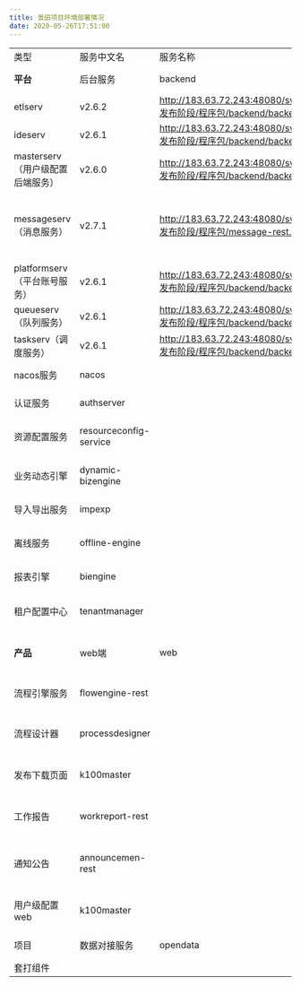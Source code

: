 ```yaml
---
title: 景田项目环境部署情况
date: 2020-05-26T17:51:00
---
```


||||||||
|---|---|---|---|---|---|---|
|类型|服务中文名|服务名称|war包名称|当前版本|对应版本包下载|备注|
|**平台**|后台服务|backend|accountserv（账号服务）|v2.6.1|http://183.63.72.243:48080/svn/doc/aPaaS/V2.6/5.发布阶段/程序包/backend/backend.zip(2143)||
|etlserv|v2.6.2|http://183.63.72.243:48080/svn/doc/aPaaS/V2.6/5.发布阶段/程序包/backend/backend.zip(2143)||
|ideserv|v2.6.1|http://183.63.72.243:48080/svn/doc/aPaaS/V2.6/5.发布阶段/程序包/backend/backend.zip(2143)||
|masterserv（用户级配置后端服务）|v2.6.0|http://183.63.72.243:48080/svn/doc/aPaaS/V2.6/5.发布阶段/程序包/backend/backend.zip(2143)||
|messageserv（消息服务）|v2.7.1|http://183.63.72.243:48080/svn/doc/aPaaS/v2.7/5.发布阶段/程序包/message-rest.zip(2205)|上线时间：2020.4.22，手机端登录界面“忘记密码”功能|
|platformserv（平台账号服务）|v2.6.1|http://183.63.72.243:48080/svn/doc/aPaaS/V2.6/5.发布阶段/程序包/backend/backend.zip(2143)||
|queueserv（队列服务）|v2.6.1|http://183.63.72.243:48080/svn/doc/aPaaS/V2.6/5.发布阶段/程序包/backend/backend.zip(2143)||
|taskserv（调度服务）|v2.6.1|http://183.63.72.243:48080/svn/doc/aPaaS/V2.6/5.发布阶段/程序包/backend/backend.zip(2143)||
|nacos服务|nacos||v1.0.0|http://183.63.72.243:48080/svn/doc/aPaaS/V2.6/5.发布阶段/程序包/nacos/nacos.zip(2143)||
|认证服务|authserver||v2.7.1|http://183.63.72.243:48080/svn/doc/aPaaS/v2.7/5.发布阶段/程序包/authserver.zip(2205)|上线时间：2020.4.22，手机端登录界面“忘记密码”功能|
|资源配置服务|resourceconfig-service||v2.6.1|http://183.63.72.243:48080/svn/doc/aPaaS/V2.6/5.发布阶段/程序包/resourceconfig-service/resourceconfig-service.zip(2143)||
|业务动态引擎|dynamic-bizengine||v2.6.2|http://183.63.72.243:48080/svn/doc/aPaaS/V2.6/5.发布阶段/程序包/dynamic-bizengine/dynamic-bizengine.zip(2311)||
|导入导出服务|impexp||v2.6.1|http://183.63.72.243:48080/svn/doc/aPaaS/V2.6/5.发布阶段/程序包/impexp/impexp.zip(2143)||
|离线服务|offline-engine||v2.6.1|http://183.63.72.243:48080/svn/doc/aPaaS/V2.6/5.发布阶段/程序包/offline-engine/offline-engine.zip(2143)||
|报表引擎|biengine||v2.6.3|http://183.63.72.243:48080/svn/doc/aPaaS/V2.6/5.发布阶段/程序包/biengine/biengine.zip(2292)||
|租户配置中心|tenantmanager||v2.6.0|http://183.63.72.243:48080/svn/doc/aPaaS/V2.6/5.发布阶段/程序包/tenantmanagement/tenantmanagement.zip(2143)||
|**产品**|web端|web||v9.4.2|http://183.63.72.243:48080/svn/doc/xtionkx/V9.4/5.发布阶段/1.运维交付包/产品部署包/web/V9.4.2.zip(3630)|上线时间：2021.5.20|
|流程引擎服务|flowengine-rest||v2.6.2|http://183.63.72.243:48080/svn/doc/aPaaS/V2.6/5.发布阶段/程序包/flowengine-rest/flowengine-rest.zip(2143)||
|流程设计器|processdesigner||v2.5.2|http://183.63.72.243:48080/svn/doc/xtionkx/V8.3/5.发布阶段/1.运维交付包/产品部署包/processdesigner/processdesigner.zip(1836)||
|发布下载页面|k100master||v8.3|http://183.63.72.243:48080/svn/doc/xtionkx/V8.3/5.发布阶段/1.运维交付包/产品部署包/appmanager/appmanager.zip(1839)||
|工作报告|workreport-rest||v8.3|http://183.63.72.243:48080/svn/doc/xtionkx/V8.3/5.发布阶段/1.运维交付包/产品部署包/产品微服务/workreport-rest/workreport-rest.zip(1640)||
|通知公告|announcemen-rest||v8.3|http://183.63.72.243:48080/svn/doc/xtionkx/V8.3/5.发布阶段/1.运维交付包/产品部署包/产品微服务/announcement-rest/announcement-rest.zip(1640)|上线时间：2020.4.24|
|用户级配置web|k100master||v8.3.1|http://183.63.72.243:48080/svn/doc/xtionkx/V8.3/5.发布阶段/1.运维交付包/产品部署包/web/k100master.zip(1670)||
|项目|数据对接服务|opendata||v2.6.1|http://183.63.72.243:48080/svn/doc/aPaaS/V2.6/5.发布阶段/程序包/opendata/opendata.zip(2290)||
|套打组件||||||